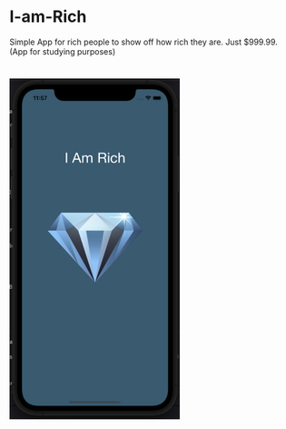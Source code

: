 # I-am-Rich
Simple App for rich people to show off how rich they are. Just $999.99. (App for studying purposes)
#
<img width="300px" src="https://github.com/MatheusEli/I-am-Rich/blob/main/I_AM_RICH_APP_130422.png"/>
